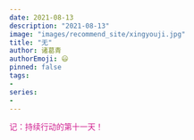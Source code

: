 ```yaml
---
date: 2021-08-13
description: "2021-08-13"
image: "images/recommend_site/xingyouji.jpg"
title: "无"
author: 诸葛青
authorEmoji: 😃
pinned: false
tags:
- 
series:
-
---
```


<font color=VioletRed>记：持续行动的第十一天！</font>